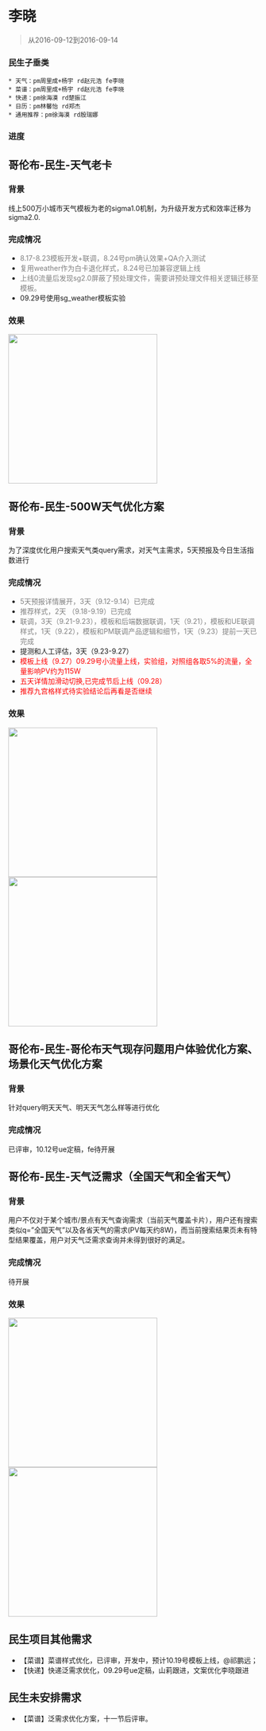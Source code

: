 # 李晓

> 从2016-09-12到2016-09-14

### 民生子垂类

    * 天气：pm周里成+杨宇 rd赵元浩 fe李晓
    * 菜谱：pm周里成+杨宇 rd赵元浩 fe李晓
    * 快递：pm徐海漠 rd楚振江
    * 日历：pm林馨怡 rd郑杰
    * 通用推荐：pm徐海漠 rd殷瑞娜

### 进度

## 哥伦布-民生-天气老卡

### 背景

线上500万小城市天气模板为老的sigma1.0机制，为升级开发方式和效率迁移为sigma2.0.

### 完成情况

* <span style="color:gray">8.17-8.23模板开发+联调，8.24号pm确认效果+QA介入测试</span>
* <span style="color:gray">复用weather作为白卡退化样式，8.24号已加兼容逻辑上线</span>
* <span style="color:gray">上线0流量后发现sg2.0屏蔽了预处理文件，需要讲预处理文件相关逻辑迁移至模板。</span>
* 09.29号使用sg_weather模板实验

### 效果

<img src="img/lixiao12/weather.png" width="300px">





## 哥伦布-民生-500W天气优化方案

### 背景

为了深度优化用户搜索天气类query需求，对天气主需求，5天预报及今日生活指数进行

### 完成情况

* <span style="color:gray">5天预报详情展开，3天（9.12-9.14）已完成</span>
* <span style="color:gray">推荐样式，2天 （9.18-9.19）已完成</span>
* <span style="color:gray">联调，3天（9.21-9.23），模板和后端数据联调，1天（9.21），模板和UE联调样式，1天（9.22），模板和PM联调产品逻辑和细节，1天（9.23）提前一天已完成</span>
* 提测和人工评估，3天（9.23-9.27）
* <span style="color:red">模板上线（9.27）09.29号小流量上线，实验组，对照组各取5%的流量，全量影响PV约为115W</span>
* <span style="color:red">五天详情加滑动切换,已完成节后上线（09.28）</span>
* <span style="color:red">推荐九宫格样式待实验结论后再看是否继续</span>

### 效果

<img src="img/lixiao12/weather7.png" width="300px">

<img src="img/lixiao12/weather8.png" width="300px">



## 哥伦布-民生-哥伦布天气现存问题用户体验优化方案、场景化天气优化方案

### 背景

针对query明天天气、明天天气怎么样等进行优化

### 完成情况

已评审，10.12号ue定稿，fe待开展












## 哥伦布-民生-天气泛需求（全国天气和全省天气）

### 背景

用户不仅对于某个城市/景点有天气查询需求（当前天气覆盖卡片），用户还有搜索类似q=”全国天气”以及各省天气的需求(PV每天约8W)，而当前搜索结果页未有特型结果覆盖，用户对天气泛需求查询并未得到很好的满足。

### 完成情况

待开展

### 效果

<img src="img/lixiao12/weather2.png" width="300px">

<img src="img/lixiao12/weather3.png" width="300px">


## 民生项目其他需求

* 【菜谱】菜谱样式优化，已评审，开发中，预计10.19号模板上线，@祁鹏远；
* 【快递】快递泛需求优化，09.29号ue定稿，山莉跟进，文案优化李晓跟进



## 民生未安排需求

* 【菜谱】泛需求优化方案，十一节后评审。

